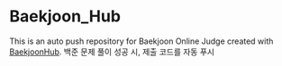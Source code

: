 # Baekjoon_Hub
This is an auto push repository for Baekjoon Online Judge created with [BaekjoonHub](https://github.com/BaekjoonHub/BaekjoonHub).
백준 문제 풀이 성공 시, 제출 코드를 자동 푸시

